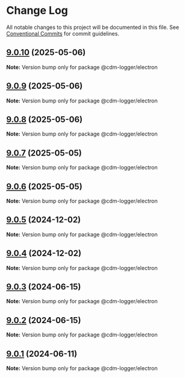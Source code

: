 # Change Log

All notable changes to this project will be documented in this file.
See [Conventional Commits](https://conventionalcommits.org) for commit guidelines.

## [9.0.10](https://github.com/cdmbase/cdm-logger/compare/v9.0.9...v9.0.10) (2025-05-06)

**Note:** Version bump only for package @cdm-logger/electron





## [9.0.9](https://github.com/cdmbase/cdm-logger/compare/v9.0.8...v9.0.9) (2025-05-06)

**Note:** Version bump only for package @cdm-logger/electron





## [9.0.8](https://github.com/cdmbase/cdm-logger/compare/v9.0.7...v9.0.8) (2025-05-06)

**Note:** Version bump only for package @cdm-logger/electron





## [9.0.7](https://github.com/cdmbase/cdm-logger/compare/v9.0.6...v9.0.7) (2025-05-05)

**Note:** Version bump only for package @cdm-logger/electron





## [9.0.6](https://github.com/cdmbase/cdm-logger/compare/v9.0.5...v9.0.6) (2025-05-05)

**Note:** Version bump only for package @cdm-logger/electron





## [9.0.5](https://github.com/cdmbase/cdm-logger/compare/v9.0.4...v9.0.5) (2024-12-02)

**Note:** Version bump only for package @cdm-logger/electron





## [9.0.4](https://github.com/cdmbase/cdm-logger/compare/v9.0.3...v9.0.4) (2024-12-02)

**Note:** Version bump only for package @cdm-logger/electron





## [9.0.3](https://github.com/cdmbase/cdm-logger/compare/v9.0.2...v9.0.3) (2024-06-15)

**Note:** Version bump only for package @cdm-logger/electron





## [9.0.2](https://github.com/cdmbase/cdm-logger/compare/v9.0.1...v9.0.2) (2024-06-15)

**Note:** Version bump only for package @cdm-logger/electron





## [9.0.1](https://github.com/cdmbase/cdm-logger/compare/v8.0.7...v9.0.1) (2024-06-11)

**Note:** Version bump only for package @cdm-logger/electron
